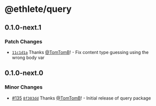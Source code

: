 # @ethlete/query

## 0.1.0-next.1

### Patch Changes

- [`11c1d1a`](https://github.com/ethlete-io/ethdk/commit/11c1d1a972d8d2b12dc9709b593952d27485502f) Thanks [@TomTomB](https://github.com/TomTomB)! - Fix content type guessing using the wrong body var

## 0.1.0-next.0

### Minor Changes

- [#135](https://github.com/ethlete-io/ethdk/pull/135) [`8f303dd`](https://github.com/ethlete-io/ethdk/commit/8f303dd8764358cb21525f198bf1bb2aee5eb504) Thanks [@TomTomB](https://github.com/TomTomB)! - Initial release of query package
